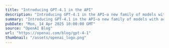 ```yaml
---
title: "Introducing GPT-4.1 in the API"
description: "Introducing GPT-4.1 in the API—a new family of models with across-the-board improvements, including major gains in coding, instruction following, and long-context understanding. We’re also releasing our first nano model. Available to developers worldwide starting today."
summary: "Introducing GPT-4.1 in the API—a new family of models with across-the-board improvements, including major gains in coding, instruction following, and long-context understanding. We’re also releasing our first nano model. Available to developers worldwide starting today."
pubDate: "Mon, 14 Apr 2025 10:00:00 GMT"
source: "OpenAI Blog"
url: "https://openai.com/blog/gpt-4-1"
thumbnail: "/assets/openai_logo.png"
---
```


